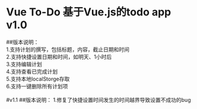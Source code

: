 # Vue To-Do 基于Vue.js的todo app  v1.0

##版本说明：   
​    1.支持计划的撰写，包括标题，内容，截止日期和时间  
​    2.支持快捷设置日期和时间，如明天、1小时后  
​    3.支持编辑计划   
​    4.支持查看已完成计划  
​    5.支持本地localStorge存取  
​    6.支持一键删除所有计划项  
​    
#v1.1
##版本说明：
​    1.修复了快捷设置时间发生的时间越界导致设置不成功的bug

